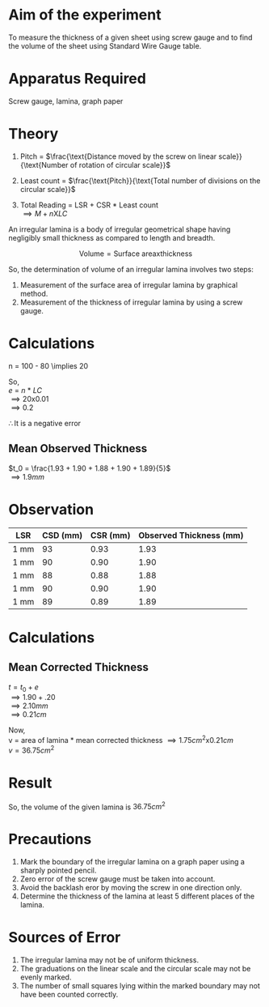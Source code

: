 # Aim of the experiment 

To measure the thickness of a given sheet using screw gauge and to find the volume of the sheet using Standard Wire Gauge table. 

# Apparatus Required 

Screw gauge, lamina, graph paper 

# Theory 

1. Pitch = $\frac{\text{Distance moved by the screw on linear scale}}{\text{Number of rotation of circular scale}}$

2. Least count = $\frac{\text{Pitch}}{\text{Total number of divisions on the circular scale}}$

3. Total Reading = LSR + CSR * Least count  
$\implies M+n \text{X} LC$

An irregular lamina is a body of irregular geometrical shape having negligibly small thickness as compared to length and breadth. 

$$
\text{Volume} = \text{Surface area} \text{x} \text{thickness} 
$$

So, the determination of volume of an irregular lamina involves two steps: 

1. Measurement of the surface area of irregular lamina by graphical method. 
2. Measurement of the thickness of irregular lamina by using a screw gauge. 

# Calculations 

n = 100 - 80 
\implies 20 

So,  
$e$ = $n$ * $LC$  
$\implies 20 \text{x} 0.01$  
$\implies 0.2$

$\therefore \text{It is a negative error}$

## Mean Observed Thickness 

$t_0 = \frac{1.93 + 1.90 + 1.88 + 1.90 + 1.89}{5}$  
$\implies 1.9 mm$

# Observation

| LSR | CSD (mm) | CSR (mm) | Observed Thickness (mm) | 
|-|-|-|-|
| 1 mm | 93 | 0.93 | 1.93 | 
| 1 mm | 90 | 0.90 | 1.90 | 
| 1 mm | 88 | 0.88 | 1.88 | 
| 1 mm | 90 | 0.90 | 1.90 | 
| 1 mm | 89 | 0.89 | 1.89 |

# Calculations 

## Mean Corrected Thickness 

$t = t_0 + e$  
$\implies 1.90 + .20$  
$\implies 2.10 mm$  
$\implies 0.21 cm$

Now,  
v = area of lamina * mean corrected thickness 
$\implies 1.75 cm^2 \text{x} 0.21 cm$  
$v = 36.75 cm^2$

# Result

So, the volume of the given lamina is $36.75 cm^2$

# Precautions

1. Mark the boundary of the irregular lamina on a graph paper using a sharply pointed pencil.
2. Zero error of the screw gauge must be taken into account.
3. Avoid the backlash eror by moving the screw in one direction only.
4. Determine the thickness of the lamina at least 5 different places of the lamina.

# Sources of Error

1. The irregular lamina may not be of uniform thickness.
2. The graduations on the linear scale and the circular scale may not be evenly marked.
3. The number of small squares lying within the marked boundary may not have been counted correctly.
